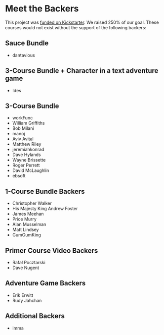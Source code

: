 Meet the Backers
================

This project was [funded on Kickstarter](https://www.kickstarter.com/projects/ericelliott/learn-javascript). We raised 250% of our goal. These courses would not exist without the support of the following backers:


## Sauce Bundle

* dantavious


## 3-Course Bundle + Character in a text adventure game

* Ides


## 3-Course Bundle

* workFunc
* William Griffiths
* Bob Milani
* manoj
* Aviv Avital
* Matthew Riley
* jeremiahkonrad
* Dave Hylands
* Wayne Brissette
* Roger Perrett
* David McLaughlin
* ebsoft


## 1-Course Bundle Backers

* Christopher Walker
* His Majesty King Andrew Foster
* James Meehan
* Price Murry
* Alan Musselman
* Matt Lindsey
* GumGumKing


## Primer Course Video Backers

* Rafał Pocztarski
* Dave Nugent


## Adventure Game Backers

* Erik Erwitt
* Rudy Jahchan


## Additional Backers

* imma

